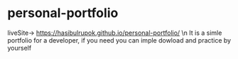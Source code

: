 # personal-portfolio
liveSite-> https://hasibulrupok.github.io/personal-portfolio/  \n
It is a simle portfolio for a developer, if you need you can imple dowload and practice by yourself

